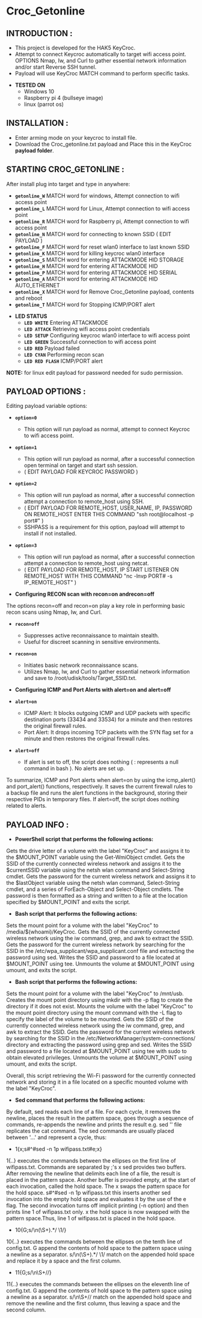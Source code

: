 # Croc_Getonline

## INTRODUCTION :
  - This project is developed for the HAK5 KeyCroc.
  - Attempt to connect Keycroc automatically to target wifi access point. OPTIONS Nmap, Iw, and Curl to gather essential network information and/or start Reverse SSH tunnel.
  - Payload will use KeyCroc MATCH command to perform specific tasks.

* **TESTED ON**
  - Windows 10
  - Raspberry pi 4 (bullseye image)
  - linux (parrot os)

## INSTALLATION :

  - Enter arming mode on your keycroc to install file.
  - Download the Croc_getonline.txt payload and Place this in the KeyCroc **payload folder**.

## STARTING CROC_GETONLINE :

After install plug into target and type in anywhere:
   - **`getonline_W`**  MATCH word for windows, Attempt connection to wifi access point
   - **`getonline_L`**  MATCH word for Linux, Attempt connection to wifi access point
   - **`getonline_R`**  MATCH word for Raspberry pi, Attempt connection to wifi access point
   - **`getonline_N`**  MATCH word for connecting to known SSID ( EDIT PAYLOAD )
   - **`getonline_F`**  MATCH word for reset wlan0 interface to last known SSID
   - **`getonline_K`**  MATCH word for killing keycroc wlan0 interface
   - **`getonline_S`**  MATCH word for entering ATTACKMODE HID STORAGE
   - **`getonline_H`**  MATCH word for entering ATTACKMODE HID
   - **`getonline_P`**  MATCH word for entering ATTACKMODE HID SERIAL
   - **`getonline_A`**  MATCH word for entering ATTACKMODE HID AUTO_ETHERNET
   - **`getonline_X`**  MATCH word for Remove Croc_Getonline payload, contents and reboot
   - **`getonline_T`**  MATCH word for Stopping ICMP/PORT alert

* **LED STATUS**
  - **`LED WHITE`** Entering ATTACKMODE
  - **`LED ATTACK`** Retrieving wifi access point credentials
  - **`LED SETUP`** Configuring keycroc wlan0 interface to wifi access point
  - **`LED GREEN`** Successful connection to wifi access point
  - **`LED RED`** Payload failed
  - **`LED CYAN`** Performing recon scan
  - **`LED RED FLASH`** ICMP/PORT alert

**NOTE:** for linux edit payload for password needed for sudo permission.

## PAYLOAD OPTIONS :

Editing payload variable options:
- **`option=0`**

   - This option will run payload as normal, attempt to connect Keycroc to wifi access point.

- **`option=1`**

   - This option will run payload as normal, after a successful connection open terminal on target and start ssh session. 
   - ( EDIT PAYLOAD FOR KEYCROC PASSWORD )

- **`option=2`**

   - This option will run payload as normal, after a successful connection attempt a connection to remote_host using SSH. 
   - ( EDIT PAYLOAD FOR REMOTE_HOST, USER_NAME, IP, PASSWORD ON REMOTE_HOST ENTER THIS COMMAND "ssh root@localhost -p port#" )
   - SSHPASS is a requirement for this option, payload will attempt to install if not installed.

- **`option=3`**

   - This option will run payload as normal, after a successful connection attempt a connection to remote_host using netcat. 
   - ( EDIT PAYLOAD FOR REMOTE_HOST, IP START LISTENER ON REMOTE_HOST WITH THIS COMMAND "nc -lnvp PORT# -s IP_REMOTE_HOST" )

* **Configuring RECON scan with recon=on andrecon=off**

The options recon=off and recon=on play a key role in performing basic recon scans using Nmap, Iw, and Curl.

- **`recon=off`**

  - Suppresses active reconnaissance to maintain stealth.
  - Useful for discreet scanning in sensitive environments.

- **`recon=on`**

  - Initiates basic network reconnaissance scans.
  - Utilizes Nmap, Iw, and Curl to gather essential network information and save to /root/udisk/tools/Target_SSID.txt.

* **Configuring ICMP and Port Alerts with alert=on and alert=off**

- **`alert=on`**
 
   - ICMP Alert: It blocks outgoing ICMP and UDP packets with specific destination ports (33434 and 33534) for a minute and then restores the original firewall rules.
   - Port Alert: It drops incoming TCP packets with the SYN flag set for a minute and then restores the original firewall rules.

- **`alert=off`**

   - If alert is set to off, the script does nothing ( : represents a null command in bash ). No alerts are set up.

To summarize, ICMP and Port alerts when alert=on by using the icmp_alert() and port_alert() functions, respectively. It saves the current firewall rules to a backup file and runs the alert functions in the background, storing their respective PIDs in temporary files. If alert=off, the script does nothing related to alerts.

## PAYLOAD INFO :

- **PowerShell script that performs the following actions:**

Gets the drive letter of a volume with the label "KeyCroc" and assigns it to the $MOUNT_POINT variable using the Get-WmiObject cmdlet.
Gets the SSID of the currently connected wireless network and assigns it to the $currentSSID variable using the netsh wlan command and Select-String cmdlet.
Gets the password for the current wireless network and assigns it to the $lastObject variable using the netsh wlan command, Select-String cmdlet, and a series of ForEach-Object and Select-Object cmdlets. The password is then formatted as a string and written to a file at the location specified by $MOUNT_POINT and exits the script.

- **Bash script that performs the following actions:**

Sets the mount point for a volume with the label "KeyCroc" to /media/$(whoami)/KeyCroc.
Gets the SSID of the currently connected wireless network using the iw command, grep, and awk to extract the SSID.
Gets the password for the current wireless network by searching for the SSID in the /etc/wpa_supplicant/wpa_supplicant.conf file and extracting the password using sed.
Writes the SSID and password to a file located at $MOUNT_POINT using tee.
Unmounts the volume at $MOUNT_POINT using umount, and exits the script.

- **Bash script that performs the following actions:**

Sets the mount point for a volume with the label "KeyCroc" to /mnt/usb.
Creates the mount point directory using mkdir with the -p flag to create the directory if it does not exist.
Mounts the volume with the label "KeyCroc" to the mount point directory using the mount command with the -L flag to specify the label of the volume to be mounted.
Gets the SSID of the currently connected wireless network using the iw command, grep, and awk to extract the SSID.
Gets the password for the current wireless network by searching for the SSID in the /etc/NetworkManager/system-connections/ directory and extracting the password using grep and sed.
Writes the SSID and password to a file located at $MOUNT_POINT using tee with sudo to obtain elevated privileges.
Unmounts the volume at $MOUNT_POINT using umount, and exits the script.

Overall, this script retrieving the Wi-Fi password for the currently connected network and storing it in a file located on a specific mounted volume with the label "KeyCroc".

- **Sed command that performs the following actions:** 

By default, sed reads each line of a file. For each cycle, it removes the newline, places the result in the pattern space, goes through a sequence of commands, re-appends the newline and prints the result e.g. sed '' file replicates the cat command. The sed commands are usually placed between '...' and represent a cycle, thus:

- 1{x;s#^#sed -n 1p wifipass.txt#e;x}

1{..} executes the commands between the ellipses on the first line of wifipass.txt. Commands are separated by ;'s
x sed provides two buffers. After removing the newline that delimits each line of a file, the result is placed in the pattern space. Another buffer is provided empty, at the start of each invocation, called the hold space. The x swaps the pattern space for the hold space.
s#^#sed -n 1p wifipass.txt this inserts another sed invocation into the empty hold space and evaluates it by the use of the e flag. The second invocation turns off implicit printing (-n option) and then prints line 1 of wifipass.txt only.
x the hold space is now swapped with the pattern space.Thus, line 1 of wifipass.txt is placed in the hold space.

- 10{G;s/\n(\S+).*/ \1/}

10{..} executes the commands between the ellipses on the tenth line of config.txt.
G append the contents of hold space to the pattern space using a newline as a separator.
s/\n(\S+).*/ \1/ match on the appended hold space and replace it by a space and the first column.

- 11{G;s/\n\S+//}

11{..} executes the commands between the ellipses on the eleventh line of config.txt.
G append the contents of hold space to the pattern space using a newline as a separator.
s/\n\S+// match on the appended hold space and remove the newline and the first column, thus leaving a space and the second column.
